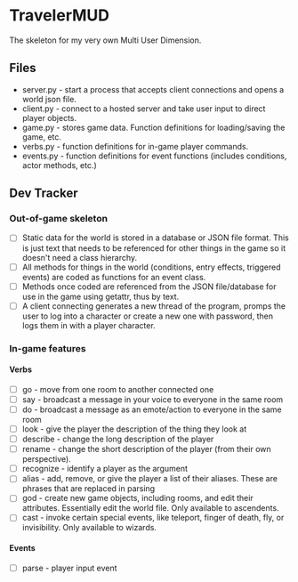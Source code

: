 # TravelerMUD
The skeleton for my very own Multi User Dimension.
## Files
- server.py - start a process that accepts client connections and opens a world json file.
- client.py - connect to a hosted server and take user input to direct player objects.
- game.py - stores game data. Function definitions for loading/saving the game, etc.
- verbs.py - function definitions for in-game player commands.
- events.py - function definitions for event functions (includes conditions, actor methods, etc.)
## Dev Tracker
### Out-of-game skeleton
- [ ] Static data for the world is stored in a database or JSON file format. This is just text 
  that needs to be 
  referenced for other things in the game so it doesn't need a class hierarchy.
- [ ] All methods for things in the world (conditions, entry effects, triggered events) are 
  coded as functions for an event class.
- [ ] Methods once coded are referenced from the JSON file/database for use in the game using 
  getattr, thus by text.
- [ ] A client connecting generates a new thread of the program, promps the user to log into a 
  character or create a new one with password, then logs them in with a player character.
### In-game features
#### Verbs
- [ ] go - move from one room to another connected one
- [ ] say - broadcast a message in your voice to everyone in the same room
- [ ] do - broadcast a message as an emote/action to everyone in the same room
- [ ] look - give the player the description of the thing they look at
- [ ] describe - change the long description of the player
- [ ] rename - change the short description of the player (from their own perspective).
- [ ] recognize - identify a player as the argument
- [ ] alias - add, remove, or give the player a list of their aliases. These are phrases that 
  are replaced in parsing
- [ ] god - create new game objects, including rooms, and edit their attributes. Essentially 
  edit the world file. Only available to ascendents.
- [ ] cast - invoke certain special events, like teleport, finger of death, fly, or invisibility.
  Only available to wizards.
#### Events
- [ ] parse - player input event